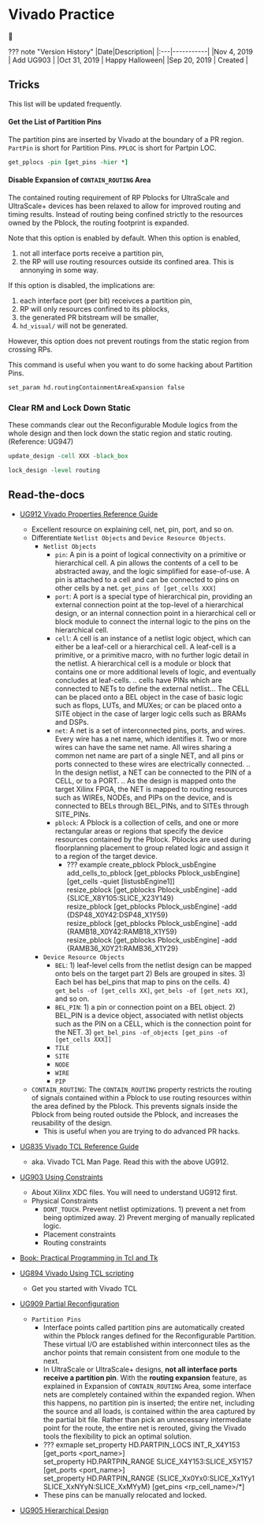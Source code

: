# Vivado Practice

:dragon_face:

??? note "Version History"
	|Date|Description|
	|:---|-----------|
	|Nov 4, 2019 | Add UG903 |
	|Oct 31, 2019 | Happy Halloween|
	|Sep 20, 2019 | Created |

## Tricks

This list will be updated frequently.


#### Get the List of Partition Pins

The partition pins are inserted by Vivado at the boundary of a PR region.
`PartPin` is short for Partition Pins.
`PPLOC` is short for Partpin LOC.

```tcl
get_pplocs -pin [get_pins -hier *]
```

#### Disable Expansion of `CONTAIN_ROUTING` Area

The contained routing requirement of RP Pblocks for UltraScale and UltraScale+ devices has
been relaxed to allow for improved routing and timing results. Instead of routing being
confined strictly to the resources owned by the Pblock, the routing footprint is expanded.

Note that this option is enabled by default. When this option is enabled,
1) not all interface ports receive a partition pin,
2) the RP will use routing resources outside its confined area. This is annonying in some way.

If this option is disabled, the implications are:
1) each interface port (per bit) receivces a partition pin,
2) RP will only resources confined to its pblocks,
3) the generated PR bitstream will be smaller,
4) `hd_visual/` will not be generated.

However, this option does not prevent routings from the static region from crossing RPs.

This command is useful when you want to do some hacking about Partition Pins.

```tcl
set_param hd.routingContainmentAreaExpansion false
```

### Clear RM and Lock Down Static

These commands clear out the Reconfigurable Module logics from the whole design
and then lock down the static region and static routing. (Reference: UG947)

```tcl
update_design -cell XXX -black_box

lock_design -level routing
```

## Read-the-docs

- [UG912 Vivado Properties Reference Guide](https://www.xilinx.com/content/dam/xilinx/support/documentation/sw_manuals/xilinx2019_1/ug912-vivado-properties.pdf<Paste>)
	- Excellent resource on explaining cell, net, pin, port, and so on.
	- Differentiate `Netlist Objects` and `Device Resource Objects`.
		- `Netlist Objects`
			- `pin`: A pin is a point of logical connectivity on a primitive or
				hierarchical cell. A pin allows the contents of a cell to be abstracted away,
				and the logic simplified for ease-of-use. A pin is attached to a cell and can be connected to pins on other cells by a net.
				`get_pins of [get_cells XXX]`
			- `port`: A port is a special type of hierarchical pin, providing an external connection point at the
				top-level of a hierarchical design, or an internal connection point in a hierarchical cell or
				block module to connect the internal logic to the pins on the hierarchical cell. 
			- `cell`: A cell is an instance of a netlist logic object, which can either be a leaf-cell or a hierarchical
				cell. A leaf-cell is a primitive, or a primitive macro, with no further logic detail in the netlist.
				A hierarchical cell is a module or block that contains one or more additional levels of logic,
				and eventually concludes at leaf-cells. .. cells have PINs which are connected to NETs to define the external
				netlist... The CELL can be placed onto a BEL object in the case of basic logic such as flops, LUTs, and
				MUXes; or can be placed onto a SITE object in the case of larger logic cells such as BRAMs and DSPs.
			- `net`: A net is a set of interconnected pins, ports, and wires. Every wire has a net name, which
				identifies it. Two or more wires can have the same net name. All wires sharing a common net
				name are part of a single NET, and all pins or ports connected to these wires are electrically connected. ..
				In the design netlist, a NET can be connected to the PIN of a CELL, or to a PORT. ..
				As the design is mapped onto the target Xilinx FPGA, the NET is mapped to routing
				resources such as WIREs, NODEs, and PIPs on the device, and is connected to BELs through
				BEL_PINs, and to SITEs through SITE_PINs. 
			- `pblock`: A Pblock is a collection of cells, and one or more rectangular areas or regions that specify
				the device resources contained by the Pblock. Pblocks are used during floorplanning
				placement to group related logic and assign it to a region of the target device.
				- ??? example
					create_pblock Pblock_usbEngine  
					add_cells_to_pblock [get_pblocks Pblock_usbEngine] [get_cells -quiet [listusbEngine1]]  
					resize_pblock [get_pblocks Pblock_usbEngine] -add {SLICE_X8Y105:SLICE_X23Y149}  
					resize_pblock [get_pblocks Pblock_usbEngine] -add {DSP48_X0Y42:DSP48_X1Y59}  
					resize_pblock [get_pblocks Pblock_usbEngine] -add {RAMB18_X0Y42:RAMB18_X1Y59}  
					resize_pblock [get_pblocks Pblock_usbEngine] -add {RAMB36_X0Y21:RAMB36_X1Y29}
		- `Device Resource Objects`
			- `BEL`: 1) leaf-level cells from the netlist design can be mapped onto bels on the target part
				2) Bels are grouped in sites. 3) Each bel has bel_pins that map to pins on the cells.
				4) `get_bels -of [get_cells XX]`, `get_bels -of [get_nets XX]`, and so on.
			- `BEL_PIN`: 1) a pin or connection point on a BEL object. 2) BEL_PIN is a device object,
				associated with netlist objects such as the PIN on a CELL, which is the connection point for the NET.
				3) `get_bel_pins -of_objects [get_pins -of [get_cells XXX]]`
			- `TILE`
			- `SITE`
			- `NODE`
			- `WIRE`
			- `PIP`
	- `CONTAIN_ROUTING`: The `CONTAIN_ROUTING` property restricts the routing of signals contained within a Pblock
	to use routing resources within the area defined by the Pblock. This prevents signals inside
	the Pblock from being routed outside the Pblock, and increases the reusability of the design.
		- This is useful when you are trying to do advanced PR hacks.
- [UG835 Vivado TCL Reference Guide](https://www.xilinx.com/support/documentation/sw_manuals/xilinx2018_3/ug894-vivado-tcl-scripting.pdf)
	- aka. Vivado TCL Man Page. Read this with the above UG912.
- [UG903 Using Constraints](https://www.xilinx.com/support/documentation/sw_manuals/xilinx2018_3/ug903-vivado-using-constraints.pdf)
	- About Xilinx XDC files. You will need to understand UG912 first.
	- Physical Constraints
		- `DONT_TOUCH`. Prevent netlist optimizations. 1) prevent a net from being optimized away. 2) Prevent merging of manually replicated logic.
		- Placement constraints
		- Routing constraints

- [Book: Practical Programming in Tcl and Tk](http://www.beedub.com/book/tkbook.pdf)
- [UG894 Vivado Using TCL scripting](https://www.xilinx.com/support/documentation/sw_manuals/xilinx2019_1/ug894-vivado-tcl-scripting.pdf)
	- Get you started with Vivado TCL

- [UG909 Partial Reconfiguration](https://www.xilinx.com/support/documentation/sw_manuals/xilinx2019_1/ug909-vivado-partial-reconfiguration.pdf)
	- `Partition Pins`
		- Interface points called partition pins are automatically created within the Pblock ranges
		defined for the Reconfigurable Partition. These virtual I/O are established within
		interconnect tiles as the anchor points that remain consistent from one module to the next.
		- In UltraScale or UltraScale+ designs, __not all interface ports receive a partition pin__. With the
		__routing expansion__ feature, as explained in Expansion of `CONTAIN_ROUTING` Area, some
		interface nets are completely contained within the expanded region. When this happens, no
		partition pin is inserted; the entire net, including the source and all loads, is contained
		within the area captured by the partial bit file. Rather than pick an unnecessary
		intermediate point for the route, the entire net is rerouted, giving the Vivado tools the
		flexibility to pick an optimal solution.
		- ??? exmaple
			set_property HD.PARTPIN_LOCS INT_R_X4Y153 [get_ports <port_name>]  
			set_property HD.PARTPIN_RANGE SLICE_X4Y153:SLICE_X5Y157 [get_ports <port_name>]  
			set_property HD.PARTPIN_RANGE {SLICE_Xx0Yx0:SLICE_Xx1Yy1 SLICE_XxNYyN:SLICE_XxMYyM} [get_pins <rp_cell_name>/*]<Paste>
		- These pins can be manually relocated and locked.
- [UG905 Hierarchical Design](https://www.xilinx.com/support/documentation/sw_manuals/xilinx2019_1/ug905-vivado-hierarchical-design.pdf)
